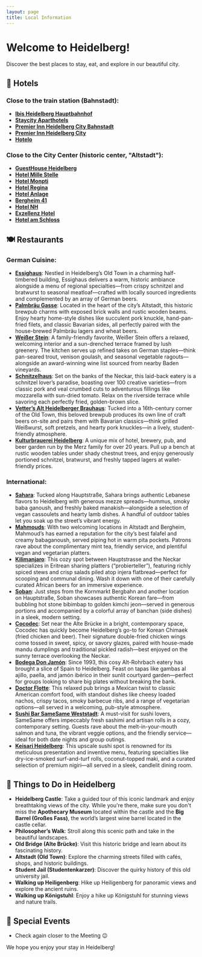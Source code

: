 ```yaml
---
layout: page
title: Local Information
---
```


# Welcome to Heidelberg!

Discover the best places to stay, eat, and explore in our beautiful city.

## 🏨 Hotels
### Close to the train station (Bahnstadt):
- **[Ibis Heidelberg Hauptbahnhof](https://all.accor.com/hotel/1447/index.en.shtml)**
- **[Staycity Aparthotels](https://www.staycity.com/heidelberg/heidelberg)**
- **[Premier Inn Heidelberg City Bahnstadt](https://www.premierinn.com/gb/en/home.html)**
- **[Premier Inn Heidelberg City](https://www.premierinn.com/gb/en/home.html)**
- **[Hotelo](https://hotelo-heidelberg.de/en/)**

### Close to the City Center (historic center, "Altstadt"):
- **[GuestHouse Heidelberg](http://www.guesthouse-hd.de/ghouse/website.nsf/index.html?openpage&L=2)**
- **[Hotel Mille Stelle](https://www.millestelle.de/en/home/)**
- **[Hotel Monpti](https://www.hotel-monpti.de/en/)**
- **[Hotel Regina](http://www.hotel-regina.de/index.php?page=start)**
- **[Hotel Anlage](https://hotel-anlage.de/?lang=en)**
- **[Bergheim 41](https://www.bergheim41.de/en/)**
- **[Hotel NH](https://www.nh-hotels.com/en/hotel/nh-collection-heidelberg)**
- **[Exzellenz Hotel](https://the-heidelberg.de/en/)**
- **[Hotel am Schloss](https://www.hotels-in-heidelberg.de/en/)**

## 🍽️ Restaurants
### German Cuisine:
- **[Essighaus](https://essighaus.de)**: Nestled in Heidelberg’s Old Town in a charming half-timbered building, Essighaus delivers a warm, historic ambiance alongside a menu of regional specialties—from crispy schnitzel and bratwurst to seasonal meatloaf—crafted with locally sourced ingredients and complemented by an array of German beers. 
- **[Palmbräu Gasse](https://palmbraeugasse.de)**: Located in the heart of the city’s Altstadt, this historic brewpub charms with exposed brick walls and rustic wooden beams. Enjoy hearty home-style dishes like succulent pork knuckle, hand-pan-fried filets, and classic Bavarian sides, all perfectly paired with the house-brewed Palmbräu lagers and wheat beers. 
- **[Weißer Stein](https://www.weisser-stein.de)**: A family-friendly favorite, Weißer Stein offers a relaxed, welcoming interior and a sun-drenched terrace framed by lush greenery. The kitchen serves up refined takes on German staples—think pan-seared trout, venison goulash, and seasonal vegetable ragouts—alongside an award-winning wine list sourced from nearby Baden vineyards.
- **[Schnitzelhaus](https://schnitzelhaus-alte-mnz.restaurants-world.com)**: Set on the banks of the Neckar, this laid-back eatery is a schnitzel lover’s paradise, boasting over 100 creative varieties—from classic pork and veal crumbed cuts to adventurous fillings like mozzarella with sun-dried tomato. Relax on the riverside terrace while savoring each perfectly fried, golden-brown slice.
- **[Vetter’s Alt Heidelberger Brauhaus](https://www.brauhaus-vetter.de/en)**: Tucked into a 16th-century corner of the Old Town, this beloved brewpub produces its own line of craft beers on-site and pairs them with Bavarian classics—think grilled Weißwurst, soft pretzels, and hearty pork knuckles—in a lively, student-friendly atmosphere.  
- **[Kulturbrauerei Heidelberg](https://www.heidelberger-kulturbrauerei.de/)**: A unique mix of hotel, brewery, pub, and beer garden run by the Merz family for over 20 years. Pull up a bench at rustic wooden tables under shady chestnut trees, and enjoy generously portioned schnitzel, bratwurst, and freshly tapped lagers at wallet-friendly prices.

### International:
- **[Sahara](https://www.sahara-heidelberg.de)**: Tucked along Hauptstraße, Sahara brings authentic Lebanese flavors to Heidelberg with generous mezze spreads—hummus, smoky baba ganoush, and freshly baked manakish—alongside a selection of vegan cassoulets and hearty lamb dishes. A handful of outdoor tables let you soak up the street’s vibrant energy.  
- **[Mahmouds](https://mahmouds.de/en/home-en/)**: With two welcoming locations in Altstadt and Bergheim, Mahmoud’s has earned a reputation for the city’s best falafel and creamy babaganoush, served piping hot in warm pita pockets. Patrons rave about the complimentary mint tea, friendly service, and plentiful vegan and vegetarian platters.
- **[Kilimanjaro](https://kilimanjaro-heidelberg.com)**: This cozy spot between Hauptstrasse and the Neckar specializes in Eritrean sharing platters (“probierteller”), featuring richly spiced stews and crisp salads piled atop injera flatbread—perfect for scooping and communal dining. Wash it down with one of their carefully curated African beers for an immersive experience.
- **[Soban](https://soban-heidelberg.com)**: Just steps from the Kornmarkt Bergbahn and another location on Hauptstraße, Soban showcases authentic Korean fare—from bubbling hot stone bibimbap to golden kimchi jeon—served in generous portions and accompanied by a colorful array of banchan (side dishes) in a sleek, modern setting. 
- **[Cocodec](https://cocodec-heidelberg.com)**: Set near the Alte Brücke in a bright, contemporary space, Cocodec has quickly become Heidelberg’s go-to for Korean Chimaek (fried chicken and beer). Their signature double-fried chicken wings come tossed in sweet, spicy, or savory glazes, paired with house-made mandu dumplings and traditional pickled radish—best enjoyed on the sunny terrace overlooking the Neckar.
- **[Bodega Don Jamón](https://www.bodega-heidelberg.de/)**: Since 1993, this cosy Alt-Rohrbach eatery has brought a slice of Spain to Heidelberg. Feast on tapas like gambas al ajillo, paella, and jamón ibérico in their sunlit courtyard garden—perfect for groups looking to share big plates without breaking the bank.
- **[Doctor Flotte](https://www.tripadvisor.com/Restaurant_Review-g187286-d23737581-Reviews-Doctor_Flotte-Heidelberg_Baden_Wurttemberg.html)**: This relaxed pub brings a Mexican twist to classic American comfort food, with standout dishes like cheesy loaded nachos, crispy tacos, smoky barbecue ribs, and a range of vegetarian options—all served in a welcoming, pub-style atmosphere.
- **[Sushi Bar SameSame Weststadt](http://www.sushiheidelberg.de/)**: A must-visit for sushi lovers, SameSame offers impeccably fresh sashimi and artisan rolls in a cozy, contemporary setting. Guests rave about the melt-in-your-mouth salmon and tuna, the vibrant veggie options, and the friendly service—ideal for both date nights and group outings.
- **[Keisari Heidelberg](https://www.keisari.de/heidelberg)**: This upscale sushi spot is renowned for its meticulous presentation and inventive menu, featuring specialties like dry-ice-smoked surf-and-turf rolls, coconut-topped maki, and a curated selection of premium nigiri—all served in a sleek, candlelit dining room.

<!--
- **[Restaurant A](#)**: Enjoy gourmet dining with a menu that changes seasonally.
- **[Restaurant B](#)**: A local favorite for traditional German cuisine.
- **[Restaurant C](#)**: Perfect for a casual meal with friends and family.
-->

## 🌟 Things to Do in Heidelberg
- **Heidelberg Castle**: Take a guided tour of this iconic landmark and enjoy breathtaking views of the city. While you're there, make sure you don't miss the **Apothecary Museum** located within the castle and the **Big Barrel (Großes Fass)**, the world’s largest wine barrel located in the castle cellar.
- **Philosopher’s Walk**: Stroll along this scenic path and take in the beautiful landscapes.
- **Old Bridge (Alte Brücke)**: Visit this historic bridge and learn about its fascinating history.
- **Altstadt (Old Town)**: Explore the charming streets filled with cafés, shops, and historic buildings.
- **Student Jail (Studentenkarzer)**: Discover the quirky history of this old university jail.
- **Walking up Heiligenberg**: Hike up Heiligenberg for panoramic views and explore the ancient ruins.
- **Walking up Königstuhl**: Enjoy a hike up Königstuhl for stunning views and nature trails.


## 🎉 Special Events
- Check again closer to the Meeting 😉

<!--
- **Heidelberg Spring Festival**: Celebrate the arrival of spring with local music, food, and festivities.
-->

We hope you enjoy your stay in Heidelberg!